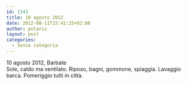 ```yaml
---
id: 1343
title: 10 agosto 2012
date: 2012-08-11T15:41:25+02:00
author: polaris
layout: post
categories:
  - Senza categoria
---
```

10 agosto 2012, Barbate  
Sole, caldo ma ventilato. Riposo, bagni, gommone, spiaggia. Lavaggio barca. Pomeriggio tutti in città.